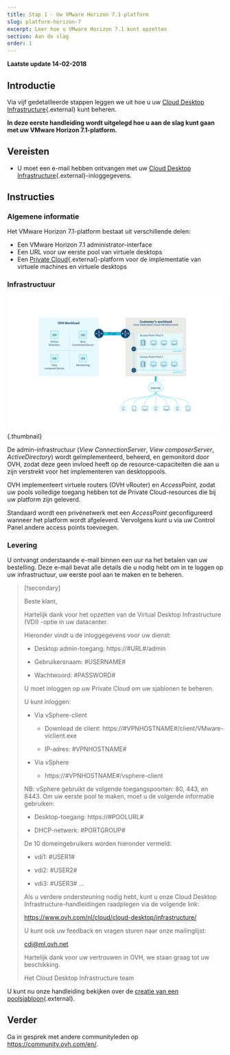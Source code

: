 ```yaml
---
title: Stap 1 - Uw VMware Horizon 7.1-platform
slug: platform-horizon-7
excerpt: Leer hoe u VMware Horizon 7.1 kunt opzetten
section: Aan de slag
order: 1
---
```


**Laatste update 14-02-2018**

## Introductie

Via vijf gedetailleerde stappen leggen we uit hoe u uw [Cloud Desktop Infrastructure](https://www.ovh.nl/cloud/cloud-desktop/infrastructure/){.external} kunt beheren.

**In deze eerste handleiding wordt uitgelegd hoe u aan de slag kunt gaan met uw VMware Horizon 7.1-platform.**

## Vereisten

- U moet een e-mail hebben ontvangen met uw [Cloud Desktop Infrastructure](https://www.ovh.nl/cloud/cloud-desktop/infrastructure/){.external}-inloggegevens.

## Instructies

### Algemene informatie

Het VMware Horizon 7.1-platform bestaat uit verschillende delen:

- Een VMware Horizon 7.1 administrator-interface
- Een URL voor uw eerste pool van virtuele desktops
- Een [Private Cloud](https://www.ovh.nl/private-cloud/){.external}-platform voor de implementatie van virtuele machines en virtuele desktops


### Infrastructuur

![VMware Horizon 7.1-infrastructuur](images/1200.png){.thumbnail}

De admin-infrastructuur (*View ConnectionServer*, *View composerServer*, *ActiveDirectory*) wordt geïmplementeerd, beheerd, en gemonitord door OVH, zodat deze geen invloed heeft op de resource-capaciteiten die aan u zijn verstrekt voor het implementeren van desktoppools.

OVH implementeert virtuele routers (OVH vRouter) en *AccessPoint*, zodat uw pools volledige toegang hebben tot de Private Cloud-resources die bij uw platform zijn geleverd.

Standaard wordt een privénetwerk met een *AccessPoint* geconfigureerd wanneer het platform wordt afgeleverd. Vervolgens kunt u via uw Control Panel andere access points toevoegen.


### Levering

U ontvangt onderstaande e-mail binnen een uur na het betalen van uw bestelling. Deze e-mail bevat alle details die u nodig hebt om in te loggen op uw infrastructuur, uw eerste pool aan te maken en te beheren. 

> [!secondary]
>
> Beste klant,
>
> Hartelijk dank voor het opzetten van de Virtual Desktop Infrastructure (VDI) -optie in uw datacenter.
>
> 
> Hieronder vindt u de inloggegevens voor uw dienst: 
>
> 
> * Desktop admin-toegang: https://#URL#/admin
> 
> * Gebruikersnaam: #USERNAME#
> 
> * Wachtwoord: #PASSWORD#
> 
> 
> U moet inloggen op uw Private Cloud om uw sjablonen te beheren.
>
> U kunt inloggen: 
> 
> - Via vSphere-client 
> 
>   * Download de client: https://#VPNHOSTNAME#/client/VMware-viclient.exe
> 
>   * IP-adres: #VPNHOSTNAME#
>
> 
> - Via vSphere
> 
>   *  https://#VPNHOSTNAME#/vsphere-client
>
> NB: vSphere gebruikt de volgende toegangspoorten: 80, 443, en 8443. Om uw eerste pool te maken, moet u de volgende informatie gebruiken:
>
> 
> * Desktop-toegang: https://#POOLURL#
> 
> * DHCP-netwerk: #PORTGROUP#
>
> 
> De 10 domeingebruikers worden hieronder vermeld:
> 
> * vdi1: #USER1#
> 
> * vdi2: #USER2#
> 
> * vdi3: #USER3#
> ...
>
> 
> Als u verdere ondersteuning nodig hebt, kunt u onze Cloud Desktop Infrastructure-handleidingen raadplegen via de volgende link:
> 
>  
> https://www.ovh.com/nl/cloud/cloud-desktop/infrastructure/
>
> 
> U kunt ook uw feedback en vragen sturen naar onze mailinglijst:
>
> 
> cdi@ml.ovh.net
> 
>  
> Hartelijk dank voor uw vertrouwen in OVH, we staan graag tot uw beschikking.
> 
> Het Cloud Desktop Infrastructure team
> 


U kunt nu onze handleiding bekijken over de [creatie van een poolsjabloon](https://docs.ovh.com/fr/cloud-desktop-infrastructure/create-pool/){.external}. 


## Verder

Ga in gesprek met andere communityleden op <https://community.ovh.com/en/>.